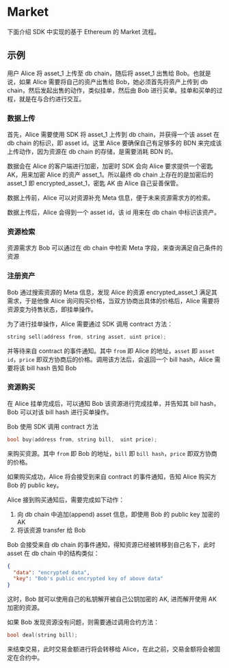 # Market

下面介绍 SDK 中实现的基于 Ethereum 的 Market 流程。

## 示例

用户 Alice 将 asset_1 上传至 db chain，随后将 asset_1 出售给 Bob。也就是说，如果 Alice 需要将自己的资产出售给 Bob，她必须首先将资产上传到 db chain，然后发起出售的动作，类似挂单，然后由 Bob 进行买单。挂单和买单的过程，就是在与合约进行交互。

### 数据上传

首先，Alice 需要使用 SDK 将 asset_1 上传到 db chain，并获得一个该 asset 在 db chain 的标识，即 asset id。这里 Alice 要确保自己有足够多的 BDN 来完成该上传动作，因为资源在 db chain 的存储，是需要消耗 BDN 的。

数据会在 Alice 的客户端进行加密，加密时 SDK 会向 Alice 要求提供一个密匙 AK，用来加密 Alice 的资产 asset_1。所以最终 db chain 上存在的是加密后的 asset_1 即 encrypted_asset_1，密匙 AK 由 Alice 自己妥善保管。

数据上传前，Alice 可以对资源补充 Meta 信息，便于未来资源需求方的检索。

数据上传后，Alice 会得到一个 asset id，该 id 用来在 db chain 中标识该资产。

### 资源检索

资源需求方 Bob 可以通过在 db chain 中检索 Meta 字段，来查询满足自己条件的资源

### 注册资产

Bob 通过搜索资源的 Meta 信息，发现 Alice 的资源 encrypted_asset_1 满足其需求，于是他像 Alice 询问购买价格，当双方协商出具体的价格后，Alice 需要将资源变为待售状态，即挂单操作。

为了进行挂单操作，Alice 需要通过 SDK 调用 contract 方法：

```c
string sell(address from, string asset, uint price);
```

并等待来自 contract 的事件通知。其中 `from` 即 Alice 的地址，`asset` 即 `asset id`，`price` 即双方协商后的价格。调用该方法后，会返回一个 bill hash，Alice 需要将该 bill hash 告知 Bob

### 资源购买

在 Alice 挂单完成后，可以通知 Bob 该资源进行完成挂单，并告知其 bill hash，Bob 可以对该 bill hash 进行买单操作。

Bob 使用 SDK 调用 contract 方法

```c
bool buy(address from, string bill,  uint price);
```

来购买资源。其中 `from` 即 Bob 的地址，`bill` 即 `bill hash`，`price` 即双方协商的价格。

如果购买成功，Alice 将会接受到来自 contract 的事件通知，告知 Alice 购买方 Bob 的 public key。

Alice 接到购买通知后，需要完成如下动作：

1. 向 db chain 中追加(append) asset 信息，即使用 Bob 的 public key 加密的 AK
2. 将该资源 transfer 给 Bob

Bob 会接受来自 db chain 的事件通知，得知资源已经被转移到自己名下，此时 asset 在 db chain 中的结构类似：

```json
{
  "data": "encrypted data",
  "key": "Bob's public encrypted key of above data"
}
```

这时，Bob 就可以使用自己的私钥解开被自己公钥加密的 AK, 进而解开使用 AK 加密的资源。

如果 Bob 发现资源没有问题，则需要通过调用合约方法：

```c
bool deal(string bill);
```

来结束交易，此时交易金额进行将会转移给 Alice，在此之前，交易金额将会被固定在合约中。
